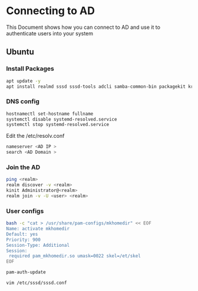 # Connecting to AD
This Document shows how you can connect to AD and use it to authenticate users into your system


## Ubuntu
### Install Packages
``` bash
apt update -y
apt install realmd sssd sssd-tools adcli samba-common-bin packagekit krb5-user libpam-sss libnss-sss oddjob oddjob-mkhomedir
```
### DNS config
``` bash
hostnamectl set-hostname fullname 
systemctl disable systemd-resolved.service
systemctl stop systemd-resolved.service
```
Edit the /etc/resolv.conf
``` bash 
nameserver <AD IP >
search <AD Domain >
```
### Join the AD
``` bash 
ping <realm>
realm discover -v <realm>
kinit Administrator@<realm>
realm join -v -U <user> <realm>
```
### User configs
``` bash
bash -c "cat > /usr/share/pam-configs/mkhomedir" << EOF
Name: activate mkhomedir
Default: yes
Priority: 900
Session-Type: Additional
Session:
 required pam_mkhomedir.so umask=0022 skel=/et/skel
EOF

pam-auth-update

vim /etc/sssd/sssd.conf
```